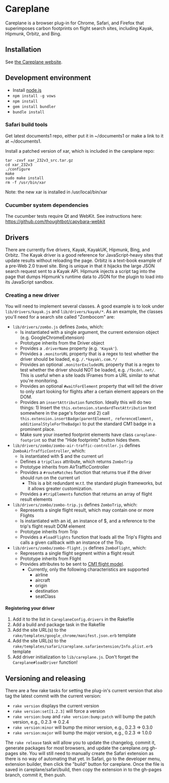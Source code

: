# Careplane

Careplane is a browser plug-in for Chrome, Safari, and Firefox that superimposes carbon footprints on flight search sites, including Kayak, Hipmunk, Orbitz, and Bing.

## Installation

See [the Careplane website](http://carplane.org).

## Development environment

* Install [node.js](http://nodejs.org)
* `npm install -g vows`
* `npm install`
* `gem install bundler`
* `bundle install`

### Safari build tools

Get latest documents1 repo, either put it in ~/documents1 or make a link to it at ~/documents1.

Install a patched version of xar, which is included in the careplane repo:

    tar -zxvf xar_232v3_src.tar.gz
    cd xar_232v3
    ./configure
    make
    sudo make install
    rm -f /usr/bin/xar

Note: the new xar is installed in /usr/local/bin/xar

### Cucumber system dependencies

The cucumber tests require Qt and WebKit. See instructions here: https://github.com/thoughtbot/capybara-webkit

## Drivers

There are currently five drivers, Kayak, KayakUK, Hipmunk, Bing, and Orbitz. The Kayak driver is a good reference for JavaScript-heavy sites that update results without reloading the page. Orbitz is a text-book example of a pre-Web 2.0 travel site. Bing is unique in that it hijacks the large JSON search request sent to a Kayak API. Hipmunk injects a script tag into the page that dumps Hipmunk's runtime data to JSON for the plugin to load into its JavaScript sandbox.

### Creating a new driver

You will need to implement several classes. A good example is to look under `lib/drivers/kayak.js` and `lib/drivers/kayak/*`. As an example, the classes you'll need for a search site called "Zombocom" are:

* `lib/drivers/zombo.js` defines `Zombo`, which:
  * Is instantiated with a single argument, the current extension object (e.g. GoogleChromeExtension)
  * Prototype inherits from the Driver object
  * Provides a `.driverName` property (e.g. `'Kayak'`).
  * Provides a `.monitorURL` property that is a regex to test whether the driver should be loaded, e.g. `/.*kayak\.com.*/`
  * Provides an optional `.monitorExcludeURL` property that is a regex to test whether the driver should NOT be loaded, e.g. `/fbcdn\.net/`. This is useful when a site loads IFrames from a URL similar to what you're monitoring.
  * Provides an optional `#waitForElement` property that will tell the driver to only start looking for flights after a certain element appears on the DOM.
  * Provides an `insertAttribution` function. Ideally this will do two things: 1) Insert the `this.extension.standardTextAttribution` text somewhere in the page's footer and 2) call `this.extension.insertBadge(parentElement, referenceElement, additionalStyleForTheBadge)` to put the standard CM1 badge in a prominent place.
  * Make sure your inserted footprint elements have class `careplane-footprint` so that the "Hide footprints" button hides them.
* `lib/drivers/zombo/zombo-air-traffic-controller.js` defines `ZomboAirTrafficController`, which:
  * Is instantiated with $ and the current url
  * Defines a `tripClass` attribute, which returns `ZomboTrip`
  * Prototype inherits from AirTrafficController
  * Provides a `#routeMatches` function that returns true if the driver should run on the current url
    * This is a bit redundant w.r.t. the standard plugin frameworks, but it allows greater customization.
  * Provides a `#tripElements` function that returns an array of flight result elements
* `lib/drivers/zombo/zombo-trip.js` defines `ZomboTrip`, which:
  * Represents a single flight result, which may contain one or more Flights
  * Is instantiated with an id, an instance of $, and a reference to the trip's flight result DOM element
  * Prototype inherits from Trip
  * Provides a `#loadFlights` function that loads all the Trip's Flights and calls a given callback with an instance of the Trip.
* `lib/drivers/zombo/zombo-flight.js` defines `ZomboFlight`, which:
  * Represents a single flight segment within a flight result
  * Prototype inherits from Flight
  * Provides attributes to be sent to [CM1 flight model](http://impact.brighterplanet.com/models/flight).
    * Currently, only the following characteristics are supported
      * airline
      * aircraft
      * origin
      * destination
      * seatClass

#### Registering your driver
1. Add it to the list in `CareplaneConfig.drivers` in the Rakefile
1. Add a build and package task in the Rakefile
1. Add the site URL(s) to the `rake/templates/google_chrome/manifest.json.erb` template
1. Add the site URL(s) to the `rake/templates/safari/careplane.safariextension/Info.plist.erb` template
1. Add driver initialization to `lib/careplane.js`. Don't forget the `Careplane#loadDriver` function!

## Versioning and releasing

There are a few rake tasks for setting the plug-in's current version that also tag the latest commit with the current version:
* `rake version` displays the current version
* `rake version:set[1.2.3]` will force a version
* `rake version:bump` and `rake version:bump:patch` will bump the patch version, e.g., 0.2.3 => 0.2.4
* `rake version:minor` will bump the minor version, e.g., 0.2.3 => 0.3.0
* `rake version:major` will bump the major version, e.g., 0.2.3 => 1.0.0

The `rake release` task will allow you to update the changelog, commit it, generate packages for most browsers, and update the careplane.org gh-pages site. You will still need to manually create the Safari extension as there is no way of automating that yet. In Safari, go to the developer menu, extension builder, then click the "build" button for careplane. Once the file is saved in careplane/safari/build, then copy the extension in to the gh-pages branch, commit it, then push.
